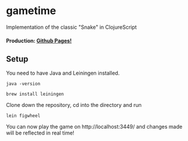 # gametime

Implementation of the classic "Snake" in ClojureScript


#### Production: [Github Pages!](http://rasensio1.github.io/gametime/)


## Setup

You need to have Java and Leiningen installed.

    java -version
    
    brew install leiningen
    
Clone down the repository, cd into the directory and run

    lein figwheel

You can now play the game on http://localhost:3449/ and changes made will be reflected in real time!
